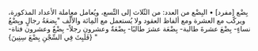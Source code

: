 ‌بِضْع [مفرد]
• البِضْع من العدد: من الثّلاث إلى التِّسع، ويُعامل معاملة الأعداد المذكورة، ويركّب مع العشرة ومع ألفاظ العقود ولا يُستعمل مع المِائة والأَلْف "بِضعَةُ رجالٍ وبِضْعُ نساءٍ- ‌بِضْعَ عشرةَ طالبة- بِضْعَة عشرَ طالبًا- بِضْعَةٌ وعشرون رجلاً- ‌بِضْعٌ وعشرون فتاة- {فَلَبِثَ فِي السِّجْنِ ‌بِضْعَ سِنِينَ} "